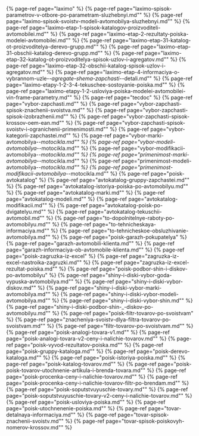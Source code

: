 ﻿{% page-ref page="laximo" %}
{% page-ref page="laximo-spisok-parametrov-v-otbore-po-parametram-sluzhebnyi.md"" %}
{% page-ref page="laximo-spisok-svoistv-modeli-avtomobilya-sluzhebnyi.md"" %}
{% page-ref page="laximo-etap-1-spisok-katalogov-proizvoditeli-avtomobilei.md"" %}
{% page-ref page="laximo-etap-2-rezultaty-poiska-modelei-avtomobilei.md"" %}
{% page-ref page="laximo-etap-31-katalog-ot-proizvoditelya-derevo-grupp.md"" %}
{% page-ref page="laximo-etap-31-obschii-katalog-derevo-grupp.md"" %}
{% page-ref page="laximo-etap-32-katalog-ot-proizvoditelya-spisok-uzlov-i-agregatov.md"" %}
{% page-ref page="laximo-etap-32-obschii-katalog-spisok-uzlov-i-agregatov.md"" %}
{% page-ref page="laximo-etap-4-informaciya-o-vybrannom-uzle-_-agregate-shema-zapchasti-_-detali.md"" %}
{% page-ref page="laximo-etapy-1-2-3-4-tekuschee-sostoyanie-poiska.md"" %}
{% page-ref page="laximo-etapy-1-2-usloviya-poiska-modelei-avtomobilei-vin-frame-parametry.md"" %}
{% page-ref page="tecdoc" %}
{% page-ref page="vybor-zapchasti.md"" %}
{% page-ref page="vybor-zapchasti-spisok-znachenii-svoistva.md"" %}
{% page-ref page="vybor-zapchasti-spisok-izobrazhenii.md"" %}
{% page-ref page="vybor-zapchasti-spisok-krossov-oem-ean.md"" %}
{% page-ref page="vybor-zapchasti-spisok-svoistv-i-ogranichenii-primenimosti.md"" %}
{% page-ref page="vybor-kategorii-zapchastei.md"" %}
{% page-ref page="vybor-marki-avtomobilya-_-motocikla.md"" %}
{% page-ref page="vybor-modeli-avtomobilya-_-motocikla.md"" %}
{% page-ref page="vybor-modifikacii-avtomobilya-_-motocikla.md"" %}
{% page-ref page="primenimost-marki-avtomobilya-_-motocikla.md"" %}
{% page-ref page="primenimost-modeli-avtomobilya-_-motocikla.md"" %}
{% page-ref page="primenimost-modifikacii-avtomobilya-_-motocikla.md"" %}
{% page-ref page="poisk-avtokatalog" %}
{% page-ref page="avtokatalog-gruppy-zapchastei.md"" %}
{% page-ref page="avtokatalog-istoriya-poiska-po-avtomobilyu.md"" %}
{% page-ref page="avtokatalog-marki.md"" %}
{% page-ref page="avtokatalog-modeli.md"" %}
{% page-ref page="avtokatalog-modifikacii.md"" %}
{% page-ref page="avtokatalog-poisk-po-dvigatelyu.md"" %}
{% page-ref page="avtokatalog-tekuschii-avtomobil.md"" %}
{% page-ref page="to-dopolnitelnye-raboty-po-avtomobilyu.md"" %}
{% page-ref page="to-tehnicheskaya-informaciya.md"" %}
{% page-ref page="to-tehnicheskoe-obsluzhivanie-avtomobilya.md"" %}
{% page-ref page="poisk-garazh-pokupatelya" %}
{% page-ref page="garazh-avtomobili-klienta.md"" %}
{% page-ref page="garazh-informaciya-ob-avtomobile-klienta.md"" %}
{% page-ref page="poisk-zagruzka-iz-excel" %}
{% page-ref page="zagruzka-iz-excel-nastroika-zagruzki.md"" %}
{% page-ref page="zagruzka-iz-excel-rezultat-poiska.md"" %}
{% page-ref page="poisk-podbor-shin-i-diskov-po-avtomobilyu" %}
{% page-ref page="shiny-i-diski-vybor-goda-vypuska-avtomobilya.md"" %}
{% page-ref page="shiny-i-diski-vybor-diskov.md"" %}
{% page-ref page="shiny-i-diski-vybor-marki-avtomobilya.md"" %}
{% page-ref page="shiny-i-diski-vybor-modeli-avtomobilya.md"" %}
{% page-ref page="shiny-i-diski-vybor-shin.md"" %}
{% page-ref page="shiny-i-diski-podbor-shin-_-diskov-po-avtomobilyu.md"" %}
{% page-ref page="poisk-filtr-tovarov-po-svoistvam" %}
{% page-ref page="znacheniya-svoistv-dlya-filtra-tovarov-po-svoistvam.md"" %}
{% page-ref page="filtr-tovarov-po-svoistvam.md"" %}
{% page-ref page="poisk-analogi-tovara-v1.md"" %}
{% page-ref page="poisk-analogi-tovara-v2-ceny-i-nalichie-tovarov.md"" %}
{% page-ref page="poisk-vyvod-rezultatov-poiska.md"" %}
{% page-ref page="poisk-gruppy-kataloga.md"" %}
{% page-ref page="poisk-derevo-kataloga.md"" %}
{% page-ref page="poisk-istoriya-poiska.md"" %}
{% page-ref page="poisk-katalog-tovarov.md"" %}
{% page-ref page="poisk-poisk-tovarov-utochnenie-artikula-i-brenda-tovara.md"" %}
{% page-ref page="poisk-procenka-ceny-i-nalichie-tovarov.md"" %}
{% page-ref page="poisk-procenka-ceny-i-nalichie-tovarov-filtr-po-brendam.md"" %}
{% page-ref page="poisk-soputstvuyuschie-tovary.md"" %}
{% page-ref page="poisk-soputstvuyuschie-tovary-v2-ceny-i-nalichie-tovarov.md"" %}
{% page-ref page="poisk-usloviya-poiska.md"" %}
{% page-ref page="poisk-utochnenenie-poiska.md"" %}
{% page-ref page="tovar-detalnaya-informaciya.md"" %}
{% page-ref page="tovar-spisok-znachenii-svoistv.md"" %}
{% page-ref page="tovar-spisok-poiskovyh-nomerov-krossov.md"" %}
